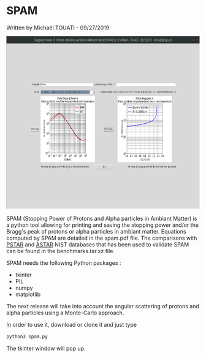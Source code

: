 # SPAM
Written by Michaël TOUATI  - 09/27/2019

<p align="center">
  <img width="800" height="450" src="spam.png">
</p>

SPAM (Stopping Power of Protons and Alpha particles in Ambiant Matter) is a python tool allowing for printing and saving the stopping power and/or the Bragg's peak of protons or alpha particles in ambiant matter. Equations computed by SPAM are detailed in the spam.pdf file. The comparisons with [PSTAR](https://physics.nist.gov/PhysRefData/Star/Text/PSTAR.html) and [ASTAR](https://physics.nist.gov/PhysRefData/Star/Text/ASTAR.html) NIST databases that has been used to validate SPAM can be found in the benchmarks.tar.xz file. 

SPAM needs the following Python packages :
- tkinter
- PIL 
- numpy 
- matplotlib

The next release will take into account the angular scattering of protons and alpha particles using a Monte-Carlo approach. 

In order to use it, download or clone it and just type

```sh
python3 spam.py
```

The tkinter window will pop up.

